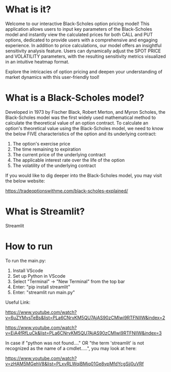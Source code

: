 # What is it?
Welcome to our interactive Black-Scholes option pricing model! This application allows users to input key parameters of the Black-Scholes model and instantly view the calculated prices for both CALL and PUT options, dedicated to provide users with a comprehensive and engaging experience. In addition to price calculations, our model offers an insightful sensitivity analysis feature. Users can dynamically adjust the SPOT PRICE and VOLATILITY parameters, with the resulting sensitivity metrics visualized in an intuitive heatmap format.

Explore the intricacies of option pricing and deepen your understanding of market dynamics with this user-friendly tool!
# What is a Black-Scholes model?
Developed in 1973 by Fischer Black, Robert Merton, and Myron Scholes, the Black-Scholes model was the first widely used mathematical method to calculate the theoretical value of an option contract. To calculate an option's theoretical value using the Black-Scholes model, we need to know the below FIVE characteristics of the option and its underlying contract:
  1. The option's exercise price
  2. The time remaining to expiration
  3. The current price of the underlying contract
  4. The applicable interest rate over the life of the option
  5. The volatility of the underlying contract

If you would like to dig deeper into the Black-Scholes model, you may visit the below website:

https://tradeoptionswithme.com/black-scholes-explained/

# What is Streamlit?
Streamlit





# How to run
To run the main.py:
  1. Install VScode
  2. Set up Python in VScode
  3. Select "Terminal" -> "New Terminal" from the top bar
  4. Enter: "pip install streamlit"
  5. Enter: "streamlit run main.py"

Useful Link:

https://www.youtube.com/watch?v=6uZYMvsTeBs&list=PLa6CNrvKM5QU7AjAS90zCMIwi9RTFNIIW&index=2 

https://www.youtube.com/watch?v=EiA4fRfLuCk&list=PLa6CNrvKM5QU7AjAS90zCMIwi9RTFNIIW&index=3

In case if "python was not found...." OR "the term 'streamlit' is not recognized as the name of a cmdlet.....", you may look at here:

https://www.youtube.com/watch?v=zHAM5MGehV8&list=PLxvRLWqiBMjq01Ge8vpMfdYcgSjj0uVRf
